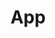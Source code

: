 ---
# This topic lives at
# https://digital.gov/topics/app

# Topic Title
title: "App"

# description — keep it short and clear
# summary: ""

# Weight
weight: 1

# For more information on managing topics,
# see https://github.com/GSA/digitalgov.gov/wiki/topics
---